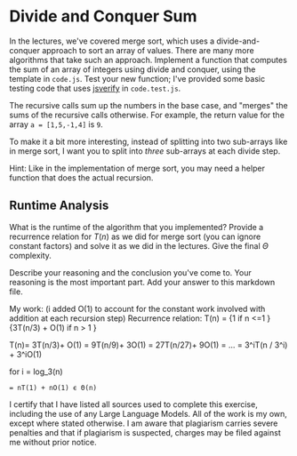 # Divide and Conquer Sum

In the lectures, we've covered merge sort, which uses a divide-and-conquer
approach to sort an array of values. There are many more algorithms that take
such an approach. Implement a function that computes the sum of an array of
integers using divide and conquer, using the template in `code.js`. Test your
new function; I've provided some basic testing code that uses
[jsverify](https://jsverify.github.io/) in `code.test.js`.

The recursive calls sum up the numbers in the base case, and "merges" the sums
of the recursive calls otherwise. For example, the return value for the array `a
= [1,5,-1,4]` is `9`.

To make it a bit more interesting, instead of splitting into two sub-arrays like
in merge sort, I want you to split into *three* sub-arrays at each divide step.

Hint: Like in the implementation of merge sort, you may need a helper function
that does the actual recursion.

## Runtime Analysis

What is the runtime of the algorithm that you implemented? Provide a recurrence
relation for $T(n)$ as we did for merge sort (you can ignore constant factors)
and solve it as we did in the lectures. Give the final $\Theta$ complexity.

Describe your reasoning and the conclusion you've come to. Your reasoning is the
most important part. Add your answer to this markdown file.

My work:
 (i added O(1) to account for the constant work involved with addition at each recursion step)
Recurrence relation:
T(n) =  {1                 if n <=1        }
        {3T(n/3) + O(1)    if n > 1        }


T(n)= 3T(n/3)+ O(1)
    = 9T(n/9)+ 3O(1)
    = 27T(n/27)+ 9O(1)
    = 
    ...
    = 3^iT(n / 3^i) + 3^iO(1)

for i = log_3(n)

    = nT(1) + nO(1) ϵ Θ(n)



I certify that I have listed all sources used to complete this exercise, including the use of any Large Language Models. All of the work is my own, except where stated otherwise. I am aware that plagiarism carries severe penalties and that if plagiarism is suspected, charges may be filed against me without prior notice.